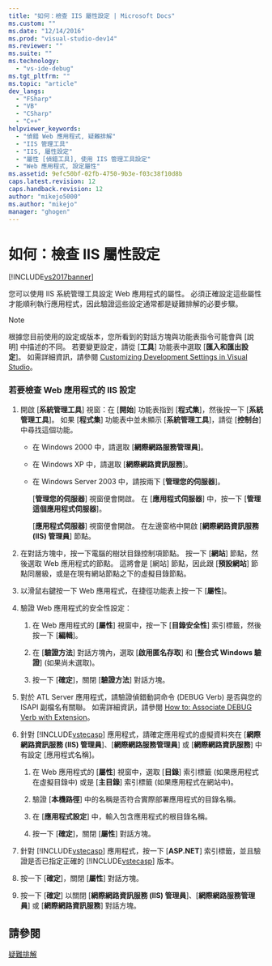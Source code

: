 ```yaml
---
title: "如何：檢查 IIS 屬性設定 | Microsoft Docs"
ms.custom: ""
ms.date: "12/14/2016"
ms.prod: "visual-studio-dev14"
ms.reviewer: ""
ms.suite: ""
ms.technology: 
  - "vs-ide-debug"
ms.tgt_pltfrm: ""
ms.topic: "article"
dev_langs: 
  - "FSharp"
  - "VB"
  - "CSharp"
  - "C++"
helpviewer_keywords: 
  - "偵錯 Web 應用程式, 疑難排解"
  - "IIS 管理工具"
  - "IIS, 屬性設定"
  - "屬性 [偵錯工具], 使用 IIS 管理工具設定"
  - "Web 應用程式, 設定屬性"
ms.assetid: 9efc50bf-02fb-4750-9b3e-f03c38f10d8b
caps.latest.revision: 12
caps.handback.revision: 12
author: "mikejo5000"
ms.author: "mikejo"
manager: "ghogen"
---
```

# 如何：檢查 IIS 屬性設定
[!INCLUDE[vs2017banner](../code-quality/includes/vs2017banner.md)]

您可以使用 IIS 系統管理工具設定 Web 應用程式的屬性。  必須正確設定這些屬性才能順利執行應用程式，因此驗證這些設定通常都是疑難排解的必要步驟。  
  
> [!NOTE]
>  根據您目前使用的設定或版本，您所看到的對話方塊與功能表指令可能會與 \[說明\] 中描述的不同。  若要變更設定，請從 \[**工具**\] 功能表中選取 \[**匯入和匯出設定**\]。  如需詳細資訊，請參閱 [Customizing Development Settings in Visual Studio](http://msdn.microsoft.com/zh-tw/22c4debb-4e31-47a8-8f19-16f328d7dcd3)。  
  
### 若要檢查 Web 應用程式的 IIS 設定  
  
1.  開啟 \[**系統管理工具**\] 視窗：在 \[**開始**\] 功能表指到 \[**程式集**\]，然後按一下 \[**系統管理工具**\]。  如果 \[**程式集**\] 功能表中並未顯示 \[**系統管理工具**\]，請從 \[**控制台**\] 中尋找這個功能。  
  
    -   在 Windows 2000 中，請選取 \[**網際網路服務管理員**\]。  
  
    -   在 Windows XP 中，請選取 \[**網際網路資訊服務**\]。  
  
    -   在 Windows Server 2003 中，請按兩下 \[**管理您的伺服器**\]。  
  
         \[**管理您的伺服器**\] 視窗便會開啟。  在 \[**應用程式伺服器**\] 中，按一下 \[**管理這個應用程式伺服器**\]。  
  
         \[**應用程式伺服器**\] 視窗便會開啟。  在左邊窗格中開啟 \[**網際網路資訊服務 \(IIS\) 管理員**\] 節點。  
  
2.  在對話方塊中，按一下電腦的樹狀目錄控制項節點。  按一下 \[**網站**\] 節點，然後選取 Web 應用程式的節點。  這將會是 \[網站\] 節點，因此跟 \[**預設網站**\] 節點同層級，或是在現有網站節點之下的虛擬目錄節點。  
  
3.  以滑鼠右鍵按一下 Web 應用程式，在捷徑功能表上按一下 \[**屬性**\]。  
  
4.  驗證 Web 應用程式的安全性設定：  
  
    1.  在 Web 應用程式的 \[**屬性**\] 視窗中，按一下 \[**目錄安全性**\] 索引標籤，然後按一下 \[**編輯**\]。  
  
    2.  在 \[**驗證方法**\] 對話方塊內，選取 \[**啟用匿名存取**\] 和 \[**整合式 Windows 驗證**\] \(如果尚未選取\)。  
  
    3.  按一下 \[**確定**\]，關閉 \[**驗證方法**\] 對話方塊。  
  
5.  對於 ATL Server 應用程式，請驗證偵錯動詞命令 \(DEBUG Verb\) 是否與您的 ISAPI 副檔名有關聯。  如需詳細資訊，請參閱 [How to: Associate DEBUG Verb with Extension](http://msdn.microsoft.com/zh-tw/50d261d3-4bd4-41c0-b44e-3591086f121e)。  
  
6.  針對 [!INCLUDE[vstecasp](../code-quality/includes/vstecasp_md.md)] 應用程式，請確定應用程式的虛擬資料夾在 \[**網際網路資訊服務 \(IIS\) 管理員**\]、\[**網際網路服務管理員**\] 或 \[**網際網路資訊服務**\] 中有設定 \[應用程式名稱\]。  
  
    1.  在 Web 應用程式的 \[**屬性**\] 視窗中，選取 \[**目錄**\] 索引標籤 \(如果應用程式在虛擬目錄中\) 或是 \[**主目錄**\] 索引標籤 \(如果應用程式在網站中\)。  
  
    2.  驗證 \[**本機路徑**\] 中的名稱是否符合實際部署應用程式的目錄名稱。  
  
    3.  在 \[**應用程式設定**\] 中，輸入包含應用程式的根目錄名稱。  
  
    4.  按一下 \[**確定**\]，關閉 \[**屬性**\] 對話方塊。  
  
7.  針對 [!INCLUDE[vstecasp](../code-quality/includes/vstecasp_md.md)] 應用程式，按一下 \[**ASP.NET**\] 索引標籤，並且驗證是否已指定正確的 [!INCLUDE[vstecasp](../code-quality/includes/vstecasp_md.md)] 版本。  
  
8.  按一下 \[**確定**\]，關閉 \[**屬性**\] 對話方塊。  
  
9. 按一下 \[**確定**\] 以關閉 \[**網際網路資訊服務 \(IIS\) 管理員**\]、\[**網際網路服務管理員**\] 或 \[**網際網路資訊服務**\] 對話方塊。  
  
## 請參閱  
 [疑難排解](../debugger/debugging-web-applications-troubleshooting.md)